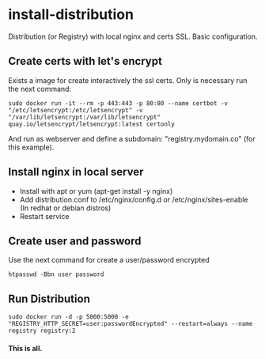 # install-distribution
Distribution (or Registry) with local nginx and certs SSL. Basic configuration.

## Create certs with let's encrypt

Exists a image for create interactively the ssl certs. Only is necessary run the next command:

```
sudo docker run -it --rm -p 443:443 -p 80:80 --name certbot -v "/etc/letsencrypt:/etc/letsencrypt" -v "/var/lib/letsencrypt:/var/lib/letsencrypt" quay.io/letsencrypt/letsencrypt:latest certonly
```

And run as webserver and define a subdomain: "registry.mydomain.co" (for this example).

## Install nginx in local server

* Install with apt or yum (apt-get install -y nginx)
* Add distribution.conf to /etc/nginx/config.d or /etc/nginx/sites-enable (In redhat or debian distros)
* Restart service

## Create user and password

Use the next command for create a user/password encrypted

```
htpasswd -Bbn user password
```

## Run Distribution
```
sudo docker run -d -p 5000:5000 -e "REGISTRY_HTTP_SECRET=user:passwordEncrypted" --restart=always --name registry registry:2
```

#### This is all.
